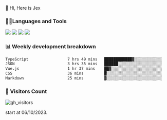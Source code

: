  👋 Hi, Here is Jex

 

### 🧑‍💻Languages and Tools

<code><a href="https://react.dev"><img src="https://api.iconify.design/logos:react.svg" /></a></code>
<code><a href="https://github.com/vuejs/core"><img src="https://api.iconify.design/logos:vue.svg" /></a></code> 
<code><a href="https://github.com/microsoft/TypeScript"><img src="https://api.iconify.design/logos:typescript-icon.svg" /></a></code>
<code><a href="https://threejs.org/"><img src="https://api.iconify.design/logos:threejs.svg" /></a></code>

### 📊 Weekly development breakdown

<!--START_SECTION:waka-->

```txt
TypeScript                 7 hrs 49 mins   ████████████▓░░░░░░░░░░░░   51.28 %
JSON                       3 hrs 35 mins   ██████░░░░░░░░░░░░░░░░░░░   23.57 %
Vue.js                     1 hr 37 mins    ██▓░░░░░░░░░░░░░░░░░░░░░░   10.64 %
CSS                        36 mins         █░░░░░░░░░░░░░░░░░░░░░░░░   03.97 %
Markdown                   25 mins         ▓░░░░░░░░░░░░░░░░░░░░░░░░   02.77 %
```

<!--END_SECTION:waka-->


### 👀 Visitors Count

![gh_visitors](https://profile-counter.glitch.me/jexlau/count.svg)

start at 06/10/2023.
